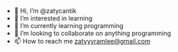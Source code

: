 - 👋 Hi, I’m @zatycantik
- 👀 I’m interested in learning
- 🌱 I’m currently learning programming
- 💞️ I’m looking to collaborate on anything programming
- 📫 How to reach me zatyyyramlee@gmail.com

<!---
zatycantik/zatycantik is a ✨ special ✨ repository because its `README.md` (this file) appears on your GitHub profile.
You can click the Preview link to take a look at your changes.
--->
